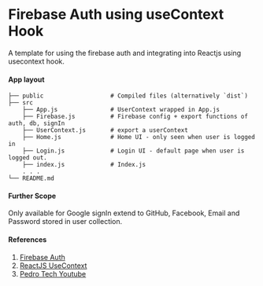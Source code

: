 # Firebase Auth using useContext Hook
A template for using the firebase auth and integrating into Reactjs using usecontext hook.

#### App layout

    ├── public                   # Compiled files (alternatively `dist`)
    ├── src
        ├── App.js               # UserContext wrapped in App.js
        ├── Firebase.js          # Firebase config + export functions of auth, db, signIn
        ├── UserContext.js       # export a userContext
        ├── Home.js              # Home UI - only seen when user is logged in
        ├── Login.js             # Login UI - default page when user is logged out.
        ├── index.js             # Index.js
        . . .
    └── README.md

#### Further Scope
Only available for Google signIn extend to GitHub, Facebook, Email and Password stored in user collection.

####  References
1. [Firebase Auth](https://firebase.google.com/docs/auth/web/start)
2. [ReactJS UseContext](https://react.dev/reference/react/useContext)
3. [Pedro Tech Youtube](https://www.youtube.com/watch?v=vDT7EnUpEoo)

